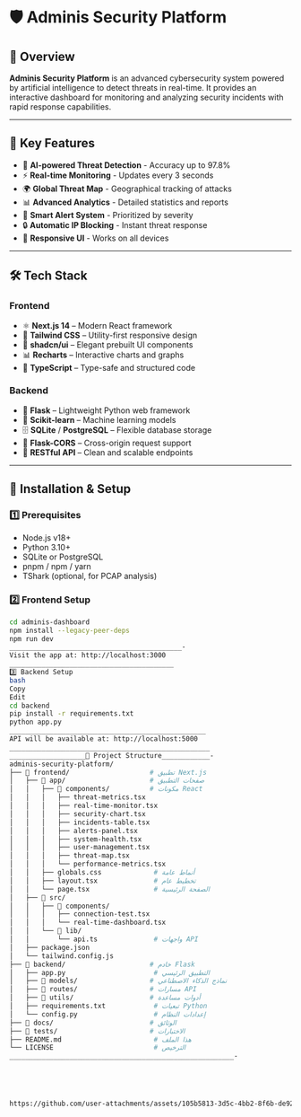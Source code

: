 # 🛡️ Adminis Security Platform

## 📖 Overview
**Adminis Security Platform** is an advanced cybersecurity system powered by artificial intelligence to detect threats in real-time. It provides an interactive dashboard for monitoring and analyzing security incidents with rapid response capabilities.

---

## 🎯 Key Features

- 🤖 **AI-powered Threat Detection** - Accuracy up to 97.8%
- ⚡ **Real-time Monitoring** - Updates every 3 seconds
- 🌍 **Global Threat Map** - Geographical tracking of attacks
- 📊 **Advanced Analytics** - Detailed statistics and reports
- 🚨 **Smart Alert System** - Prioritized by severity
- 🔒 **Automatic IP Blocking** - Instant threat response
- 📱 **Responsive UI** - Works on all devices

---

## 🛠️ Tech Stack

### Frontend
- ⚛️ **Next.js 14** – Modern React framework
- 🎨 **Tailwind CSS** – Utility-first responsive design
- 🧩 **shadcn/ui** – Elegant prebuilt UI components
- 📊 **Recharts** – Interactive charts and graphs
- 🔗 **TypeScript** – Type-safe and structured code

### Backend
- 🐍 **Flask** – Lightweight Python web framework
- 🤖 **Scikit-learn** – Machine learning models
- 🗄️ **SQLite** / **PostgreSQL** – Flexible database storage
- 🔄 **Flask-CORS** – Cross-origin request support
- 📡 **RESTful API** – Clean and scalable endpoints

---

## 🚀 Installation & Setup

### 1️⃣ Prerequisites
- Node.js v18+
- Python 3.10+
- SQLite or PostgreSQL
- pnpm / npm / yarn
- TShark (optional, for PCAP analysis)

### 2️⃣ Frontend Setup

```bash
cd adminis-dashboard
npm install --legacy-peer-deps
npm run dev
___________________________________________-
Visit the app at: http://localhost:3000
_________________________________________
3️⃣ Backend Setup
bash
Copy
Edit
cd backend
pip install -r requirements.txt
python app.py
_________________________________________________
API will be available at: http://localhost:5000
__________________________________________________
___________________📁 Project Structure____________-
adminis-security-platform/
├── 📁 frontend/                    # تطبيق Next.js
│   ├── 📁 app/                     # صفحات التطبيق
│   │   ├── 📁 components/          # مكونات React
│   │   │   ├── threat-metrics.tsx
│   │   │   ├── real-time-monitor.tsx
│   │   │   ├── security-chart.tsx
│   │   │   ├── incidents-table.tsx
│   │   │   ├── alerts-panel.tsx
│   │   │   ├── system-health.tsx
│   │   │   ├── user-management.tsx
│   │   │   ├── threat-map.tsx
│   │   │   └── performance-metrics.tsx
│   │   ├── globals.css             # أنماط عامة
│   │   ├── layout.tsx              # تخطيط عام
│   │   └── page.tsx                # الصفحة الرئيسية
│   ├── 📁 src/
│   │   ├── 📁 components/
│   │   │   ├── connection-test.tsx
│   │   │   └── real-time-dashboard.tsx
│   │   └── 📁 lib/
│   │       └── api.ts              # واجهات API
│   ├── package.json
│   └── tailwind.config.js
├── 📁 backend/                     # خادم Flask
│   ├── app.py                      # التطبيق الرئيسي
│   ├── 📁 models/                  # نماذج الذكاء الاصطناعي
│   ├── 📁 routes/                  # مسارات API
│   ├── 📁 utils/                   # أدوات مساعدة
│   ├── requirements.txt            # تبعيات Python
│   └── config.py                   # إعدادات النظام
├── 📁 docs/                        # الوثائق
├── 📁 tests/                       # الاختبارات
├── README.md                       # هذا الملف
└── LICENSE                         # الترخيص
________________________________________________________-





https://github.com/user-attachments/assets/105b5813-3d5c-4bb2-8f6b-de927218ede6


